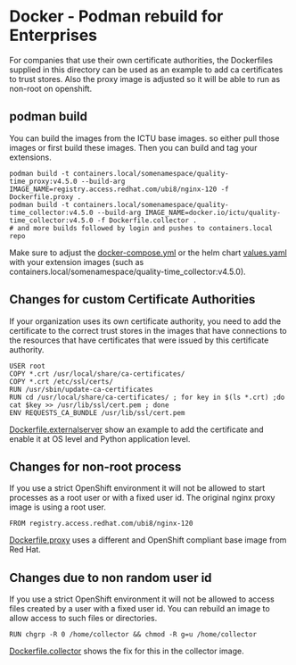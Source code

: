 # Docker - Podman rebuild for Enterprises 

For companies that use their own certificate authorities, the Dockerfiles supplied in this directory can be used as an example to add ca certificates to trust stores.
Also the proxy image is adjusted so it will be able to run as non-root on openshift.

## podman build

You can build the images from the ICTU base images. so either pull those images or first build these images. Then you can build and tag your extensions.

	podman build -t containers.local/somenamespace/quality-time_proxy:v4.5.0 --build-arg IMAGE_NAME=registry.access.redhat.com/ubi8/nginx-120 -f Dockerfile.proxy .
	podman build -t containers.local/somenamespace/quality-time_collector:v4.5.0 --build-arg IMAGE_NAME=docker.io/ictu/quality-time_collector:v4.5.0 -f Dockerfile.collector .
	# and more builds followed by login and pushes to containers.local repo
	
Make sure to adjust the [docker-compose.yml](../../docker/docker-compose.yml) or the helm chart [values.yaml](../helm/values.yaml) with your extension images (such as containers.local/somenamespace/quality-time_collector:v4.5.0).
	
## Changes for custom Certificate Authorities

If your organization uses its own certificate authority, you need to add the certificate to the correct trust stores in the images that have connections to the resources that have certificates that were issued by this certificate authority.

    USER root
    COPY *.crt /usr/local/share/ca-certificates/
    COPY *.crt /etc/ssl/certs/ 
    RUN /usr/sbin/update-ca-certificates
    RUN cd /usr/local/share/ca-certificates/ ; for key in $(ls *.crt) ;do cat $key >> /usr/lib/ssl/cert.pem ; done 
    ENV REQUESTS_CA_BUNDLE /usr/lib/ssl/cert.pem

[Dockerfile.externalserver](./Dockerfile.externalserver) show an example to add the certificate and enable it at OS level and Python application level.

## Changes for non-root process

If you use a strict OpenShift environment it will not be allowed to start processes as a root user or with a fixed user id. The original nginx proxy image is using a root user. 

    FROM registry.access.redhat.com/ubi8/nginx-120

[Dockerfile.proxy](./Dockerfile.proxy) uses a different and OpenShift compliant base image from Red Hat.

## Changes due to non random user id

If you use a strict OpenShift environment it will not be allowed to access files created by a user with a fixed user id. You can rebuild an image to allow access to such files or directories.

    RUN chgrp -R 0 /home/collector && chmod -R g=u /home/collector
	
[Dockerfile.collector](./Dockerfile.collector) shows the fix for this in the collector image.




	

